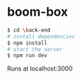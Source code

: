 # boom-box

```bash
$ cd \back-end
# install dependencies
$ npm install
# start the server
$ npm run dev
```

Runs at localhost:3000
